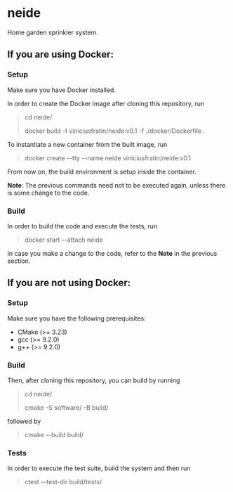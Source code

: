 # neide
Home garden sprinkler system.

## If you are using Docker:
### Setup
Make sure you have Docker installed.

In order to create the Docker image after cloning this repository, run

> cd neide/
>
> docker build -t viniciusfratin/neide:v0.1 -f ./docker/Dockerfile .

To instantiate a new container from the built image, run

> docker create --tty --name neide viniciusfratin/neide:v0.1

From now on, the build environment is setup inside the container. 

**Note**: The previous commands need not to be executed again, unless there is some change to the code.

### Build
In order to build the code and execute the tests, run

> docker start --attach neide

In case you make a change to the code, refer to the **Note** in the previous section.

## If you are not using Docker:
### Setup
Make sure you have the following prerequisites:
- CMake (>= 3.23)
- gcc (>= 9.2.0)
- g++ (>= 9.2.0)

### Build
Then, after cloning this repository, you can build by running

> cd neide/
>
> cmake -S software/ -B build/

followed by

> cmake --build build/

### Tests
In order to execute the test suite, build the system and then run

> ctest --test-dir build/tests/